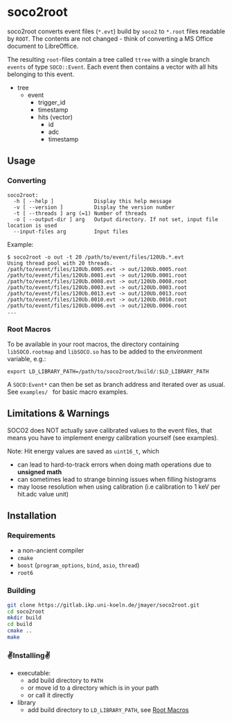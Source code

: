 # soco2root

soco2root converts event files (`*.evt`) build by `soco2` to `*.root` files readable by `ROOT`.
The contents are not changed - think of converting a MS Office document to LibreOffice.

The resulting `root`-files contain a tree called `ttree` with a single branch `events` of type `SOCO::Event`.
Each event then contains a vector with all hits belonging to this event.

- tree
    - event
        - trigger_id
        - timestamp
        - hits (vector)
            - id
            - adc
            - timestamp


## Usage

### Converting
```
soco2root:
  -h [ --help ]             Display this help message
  -v [ --version ]          Display the version number
  -t [ --threads ] arg (=1) Number of threads
  -o [ --output-dir ] arg   Output directory. If not set, input file location is used
  --input-files arg         Input files
```

Example:
```
$ soco2root -o out -t 20 /path/to/event/files/120Ub.*.evt
Using thread pool with 20 threads.
/path/to/event/files/120Ub.0005.evt -> out/120Ub.0005.root
/path/to/event/files/120Ub.0001.evt -> out/120Ub.0001.root
/path/to/event/files/120Ub.0008.evt -> out/120Ub.0008.root
/path/to/event/files/120Ub.0003.evt -> out/120Ub.0003.root
/path/to/event/files/120Ub.0013.evt -> out/120Ub.0013.root
/path/to/event/files/120Ub.0010.evt -> out/120Ub.0010.root
/path/to/event/files/120Ub.0006.evt -> out/120Ub.0006.root
...
```

### Root Macros
To be available in your root macros, the directory containing `libSOCO.rootmap` and `libSOCO.so` has to be added to the
environment variable, e.g.:

`export LD_LIBRARY_PATH=/path/to/soco2root/build/:$LD_LIBRARY_PATH`

A `SOCO:Event*` can then be set as branch address and iterated over as usual. See `examples/ ` for basic macro examples.


## Limitations & Warnings
SOCO2 does NOT actually save calibrated values to the event files,
that means you have to implement energy calibration yourself (see examples).

Note: Hit energy values are saved as `uint16_t`, which
- can lead to hard-to-track errors when doing math operations due to **unsigned math**
- can sometimes lead to strange binning issues when filling histograms
- may loose resolution when using calibration (i.e calibration to 1 keV per hit.adc value unit)


## Installation

### Requirements
- a non-ancient compiler
- `cmake`
- `boost` (`program_options`, `bind`, `asio`, `thread`)
- `root6`

### Building
```sh
git clone https://gitlab.ikp.uni-koeln.de/jmayer/soco2root.git
cd soco2root
mkdir build
cd build
cmake ..
make
```

### ✌Installing✌
- executable:
    - add build directory to `PATH`
    - or move id to a directory which is in your path
    - or call it directly
- library
    - add build directory to `LD_LIBRARY_PATH`, see [Root Macros](#root-macros)
